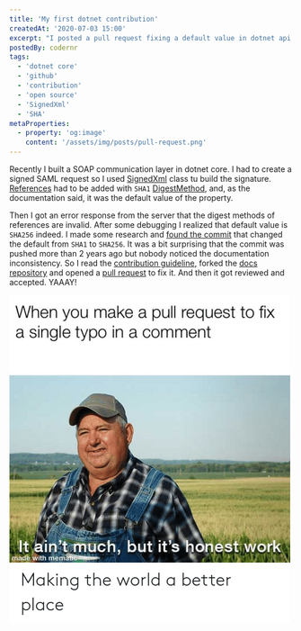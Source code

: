 ```yaml
---
title: 'My first dotnet contribution'
createdAt: '2020-07-03 15:00'
excerpt: "I posted a pull request fixing a default value in dotnet api docs and it got accepted and merged. It ain't much, but it's honest work."
postedBy: codernr
tags:
  - 'dotnet core'
  - 'github'
  - 'contribution'
  - 'open source'
  - 'SignedXml'
  - 'SHA'
metaProperties:
  - property: 'og:image'
    content: '/assets/img/posts/pull-request.png'
---
```


Recently I built a SOAP communication layer in dotnet core. I had to create a signed SAML request so I used [SignedXml](https://docs.microsoft.com/en-us/dotnet/api/system.security.cryptography.xml.signedxml) class tu build the signature. [References](https://docs.microsoft.com/en-us/dotnet/api/system.security.cryptography.xml.reference) had to be added with `SHA1` [DigestMethod](https://docs.microsoft.com/en-us/dotnet/api/system.security.cryptography.xml.reference.digestmethod), and, as the documentation said, it was the default value of the property.

Then I got an error response from the server that the digest methods of references are invalid. After some debugging I realized that default value is `SHA256` indeed. I made some research and [found the commit](https://github.com/dotnet/runtime/commit/f628235e536cf488f8c0356942ff8b949551fc62) that changed the default from `SHA1` to `SHA256`. It was a bit surprising that the commit was pushed more than 2 years ago but nobody noticed the documentation inconsistency. So I read the [contribution guideline](https://docs.microsoft.com/en-us/contribute/dotnet/dotnet-contribute), forked the [docs repository](https://github.com/dotnet/dotnet-api-docs) and opened a [pull request](https://github.com/dotnet/dotnet-api-docs/pull/4320) to fix it. And then it got reviewed and accepted. YAAAY!

![It ain't much, but it's honest work](/assets/img/posts/pull-request.png)